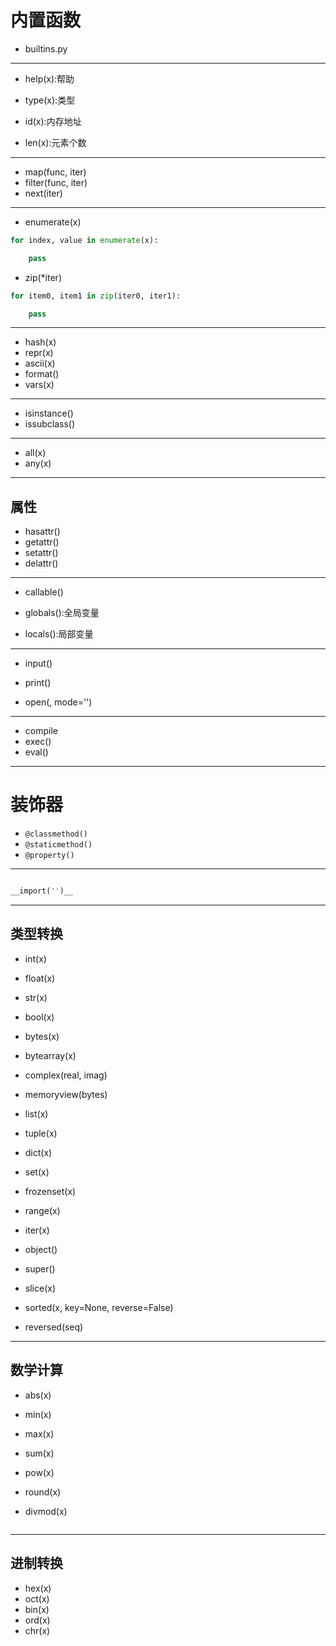 # 内置函数

- builtins.py


---


- help(x):帮助
- type(x):类型


- id(x):内存地址

- len(x):元素个数

---
- map(func, iter)
- filter(func, iter)
- next(iter)
---
- enumerate(x)
```py
for index, value in enumerate(x):

    pass

```

- zip(*iter)
```py
for item0, item1 in zip(iter0, iter1):

    pass

```

---
- hash(x)
- repr(x)
- ascii(x)
- format()
- vars(x)

---
- isinstance()
- issubclass()

---

- all(x)
- any(x)


---
## 属性
- hasattr()
- getattr()
- setattr()
- delattr()

---
- callable()

- globals():全局变量
- locals():局部变量


---
- input()
- print()

- open(, mode='')

---

- compile
- exec()
- eval()

---
# 装饰器

- `@classmethod()`
- `@staticmethod()`
- `@property()`

---
```py

__import('')__

```

---
## 类型转换

- int(x)
- float(x)
- str(x)
- bool(x)
- bytes(x)
- bytearray(x)
- complex(real, imag)

- memoryview(bytes)

- list(x)
- tuple(x)
- dict(x)
- set(x)

- frozenset(x)

- range(x)

- iter(x)


- object()

- super()

- slice(x)
- sorted(x, key=None, reverse=False)
- reversed(seq)
---
## 数学计算

- abs(x)
- min(x)
- max(x)
- sum(x)
- pow(x)

- round(x)


- divmod(x)
```py

```





---
## 进制转换
- hex(x)
- oct(x)
- bin(x)
- ord(x)
- chr(x)



